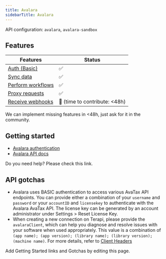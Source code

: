 ```yaml
---
title: Avalara
sidebarTitle: Avalara
---
```


API configuration: `avalara`, `avalara-sandbox`

## Features

| Features | Status |
| - | - |
| [Auth (Basic)](/integrate/guides/authorize-an-api) | ✅ |
| [Sync data](/integrate/guides/sync-data-from-an-api) | ✅ |
| [Perform workflows](/integrate/guides/perform-workflows-with-an-api) | ✅ |
| [Proxy requests](/integrate/guides/proxy-requests-to-an-api) | ✅ |
| [Receive webhooks](/integrate/guides/receive-webhooks-from-an-api) | 🚫 (time to contribute: &lt;48h) |

We can implement missing features in &lt;48h, just ask for it in the community.

## Getting started

-   [Avalara authentication](https://developer.avalara.com/avatax/authentication-in-rest)
-   [Avalara API docs](https://developer.avalara.com/api-reference/avatax/rest/v2/)

Do you need help? Please check this link.

## API gotchas

- Avalara uses BASIC authentication to access various AvaTax API endpoints. You can provide either a combination of your `username` and `password` or your `accountID` and `licensekey` to authenticate with the Avalara AvaTax API. The license key can be generated by an account administrator under Settings > Reset License Key.
- When creating a new connection on Terapi, please provide the `avalaraClient`, which can help you diagnose and resolve issues with your software when used appropriately. This value is a combination of `(app name); (app version); (library name); (library version); (machine name)`. For more details, refer to [Client Headers](https://developer.avalara.com/avatax/client-headers/)

Add Getting Started links and Gotchas by editing this page.
